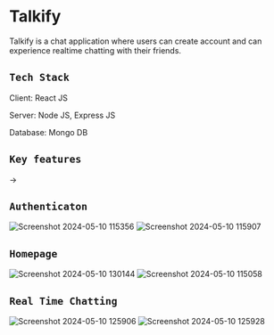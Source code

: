 # Talkify
  Talkify is a chat application where users can create account and can experience realtime chatting with their friends.
  ## `Tech Stack`

  Client: React JS

Server: Node JS, Express JS

Database: Mongo DB
## `Key features`
->
## `Authenticaton`

![Screenshot 2024-05-10 115356](https://github.com/anupam52/Talkify/assets/136186030/c51954ae-d348-48be-bfe4-9b89d9111489)
![Screenshot 2024-05-10 115907](https://github.com/anupam52/Talkify/assets/136186030/76030e13-11c7-4c1c-bf8f-314b71f3514e)
## `Homepage`
![Screenshot 2024-05-10 130144](https://github.com/anupam52/Talkify/assets/136186030/f5b833eb-e062-41d9-bb58-476b12da4c70)
![Screenshot 2024-05-10 115058](https://github.com/anupam52/Talkify/assets/136186030/1c943119-da13-4ee7-b507-4ba9f85558ab)
## `Real Time Chatting`
![Screenshot 2024-05-10 125906](https://github.com/anupam52/Talkify/assets/136186030/c471fae3-c42d-47c8-8875-e70a9634447f)
![Screenshot 2024-05-10 125928](https://github.com/anupam52/Talkify/assets/136186030/6537915f-3ab4-4031-a9c3-cb21cdf3f09d)




